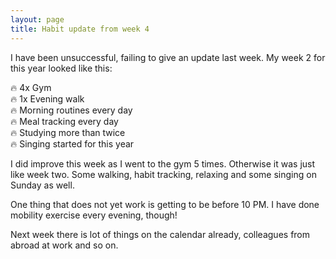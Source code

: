 ```yaml
---
layout: page
title: Habit update from week 4
---
```


I have been unsuccessful, failing to give an update last week. My week 2 for this year looked like this:

:fire: 4x Gym <br>
:fire: 1x Evening walk <br>
:fire: Morning routines every day <br>
:fire: Meal tracking every day <br>
:fire: Studying more than twice <br> 
:fire: Singing started for this year <br>

I did improve this week as I went to the gym 5 times. Otherwise it was just like week two. 
Some walking, habit tracking, relaxing and some singing on Sunday as well.

One thing that does not yet work is getting to be before 10 PM. I have done mobility exercise every evening, though!

Next week there is lot of things on the calendar already, colleagues from abroad at work and so on. 